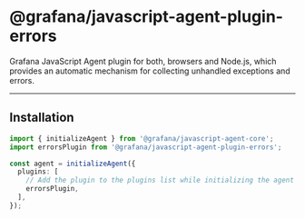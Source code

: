 # @grafana/javascript-agent-plugin-errors

Grafana JavaScript Agent plugin for both, browsers and Node.js, which provides an automatic mechanism for collecting
unhandled exceptions and errors.

---

## Installation

```ts
import { initializeAgent } from '@grafana/javascript-agent-core';
import errorsPlugin from '@grafana/javascript-agent-plugin-errors';

const agent = initializeAgent({
  plugins: [
    // Add the plugin to the plugins list while initializing the agent
    errorsPlugin,
  ],
});
```
